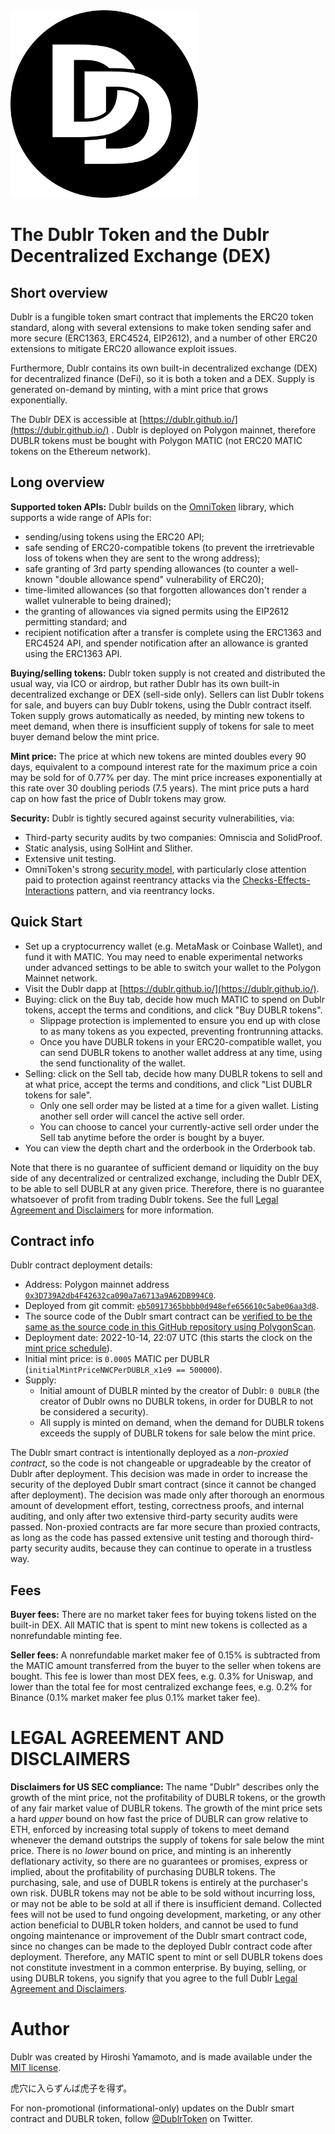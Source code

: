 <img alt="Dublr Logo" height="300" width = "300" src="https://raw.githubusercontent.com/dublr/dublr/main/icon.png">

# The Dublr Token and the Dublr Decentralized Exchange (DEX)

## Short overview

Dublr is a fungible token smart contract that implements the ERC20 token standard, along with several extensions to make token sending safer and more secure (ERC1363, ERC4524, EIP2612), and a number of other ERC20 extensions to mitigate ERC20 allowance exploit issues.

Furthermore, Dublr contains its own built-in decentralized exchange (DEX) for decentralized finance (DeFi), so it is both a token and a DEX. Supply is generated on-demand by minting, with a mint price that grows exponentially.

The Dublr DEX is accessible at [https://dublr.github.io/](https://dublr.github.io/) . Dublr is deployed on Polygon mainnet, therefore DUBLR tokens must be bought with Polygon MATIC (not ERC20 MATIC tokens on the Ethereum network).

## Long overview

**Supported token APIs:** Dublr builds on the [OmniToken](contracts/main/OmniToken) library, which supports a wide range of APIs for:
  * sending/using tokens using the ERC20 API;
  * safe sending of ERC20-compatible tokens (to prevent the irretrievable loss of tokens when they are sent to the wrong address);
  * safe granting of 3rd party spending allowances (to counter a well-known "double allowance spend" vulnerability of ERC20);
  * time-limited allowances (so that forgotten allowances don't render a wallet vulnerable to being drained);
  * the granting of allowances via signed permits using the EIP2612 permitting standard; and
  * recipient notification after a transfer is complete using the ERC1363 and ERC4524 API, and spender notification after an allowance is granted using the ERC1363 API.

**Buying/selling tokens:** Dublr token supply is not created and distributed the usual way, via ICO or airdrop, but rather Dublr has its own built-in decentralized exchange or DEX (sell-side only). Sellers can list Dublr tokens for sale, and buyers can buy Dublr tokens, using the Dublr contract itself. Token supply grows automatically as needed, by minting new tokens to meet demand, when there is insufficient supply of tokens for sale to meet buyer demand below the mint price.

**Mint price:** The price at which new tokens are minted doubles every 90 days, equivalent to a compound interest rate for the maximum price a coin may be sold for of 0.77% per day. The mint price increases exponentially at this rate over 30 doubling periods (7.5 years). The mint price puts a hard cap on how fast the price of Dublr tokens may grow.

**Security:** Dublr is tightly secured against security vulnerabilities, via:

* Third-party security audits by two companies: Omniscia and SolidProof.
* Static analysis, using SolHint and Slither.
* Extensive unit testing.
* OmniToken's strong [security model](contracts/main/OmniToken#erc20-extensions-and-deviations-from-standards-to-increase-security), with particularly close attention paid to protection against reentrancy attacks via the [Checks-Effects-Interactions](https://blog.openzeppelin.com/reentrancy-after-istanbul/) pattern, and via reentrancy locks.

## Quick Start

* Set up a cryptocurrency wallet (e.g. MetaMask or Coinbase Wallet), and fund it with MATIC. You may need to enable experimental networks under advanced settings to be able to switch your wallet to the Polygon Mainnet network.
* Visit the Dublr dapp at [https://dublr.github.io/](https://dublr.github.io/).
* Buying: click on the Buy tab, decide how much MATIC to spend on Dublr tokens, accept the terms and conditions, and click "Buy DUBLR tokens".
  * Slippage protection is implemented to ensure you end up with close to as many tokens as you expected, preventing frontrunning attacks.
  * Once you have DUBLR tokens in your ERC20-compatible wallet, you can send DUBLR tokens to another wallet address at any time, using the send functionality of the wallet.
* Selling: click on the Sell tab, decide how many DUBLR tokens to sell and at what price, accept the terms and conditions, and click "List DUBLR tokens for sale".
  * Only one sell order may be listed at a time for a given wallet. Listing another sell order will cancel the active sell order.
  * You can choose to cancel your currently-active sell order under the Sell tab anytime before the order is bought by a buyer.
* You can view the depth chart and the orderbook in the Orderbook tab.

Note that there is no guarantee of sufficient demand or liquidity on the buy side of any decentralized or centralized exchange, including the Dublr DEX, to be able to sell DUBLR at any given price. Therefore, there is no guarantee whatsoever of profit from trading Dublr tokens. See the full [Legal Agreement and Disclaimers](https://github.com/dublr/dublr/blob/main/LEGAL.md) for more information.

## Contract info

Dublr contract deployment details:

* Address: Polygon mainnet address [`0x3D739A2db4F42632ca090a7a6713a9A62DB994C0`](https://polygonscan.com/address/0x3D739A2db4F42632ca090a7a6713a9A62DB994C0).
* Deployed from git commit: [`eb50917365bbbb0d948efe656610c5abe06aa3d8`](https://github.com/dublr/dublr/tree/eb50917365bbbb0d948efe656610c5abe06aa3d8).
* The source code of the Dublr smart contract can be [verified to be the same as the source code in this GitHub repository using PolygonScan](https://polygonscan.com/address/0x3D739A2db4F42632ca090a7a6713a9A62DB994C0#code).
* Deployment date: 2022-10-14, 22:07 UTC (this starts the clock on the [mint price schedule](contracts/main/Dublr#getting-the-current-mint-price)).
* Initial mint price: is `0.0005` MATIC per DUBLR (`initialMintPriceNWCPerDUBLR_x1e9 == 500000`).
* Supply:
  * Initial amount of DUBLR minted by the creator of Dublr: `0 DUBLR` (the creator of Dublr owns no DUBLR tokens, in order for DUBLR to not be considered a security).
  * All supply is minted on demand, when the demand for DUBLR tokens exceeds the supply of DUBLR tokens for sale below the mint price.

The Dublr smart contract is intentionally deployed as a *non-proxied contract*, so the code is not changeable or upgradeable by the creator of Dublr after deployment. This decision was made in order to increase the security of the deployed Dublr smart contract (since it cannot be changed after deployment). The decision was made only after thorough an enormous amount of development effort, testing, correctness proofs, and internal auditing, and only after two extensive third-party security audits were passed. Non-proxied contracts are far more secure than proxied contracts, as long as the code has passed extensive unit testing and thorough third-party security audits, because they can continue to operate in a trustless way.

## Fees

**Buyer fees:** There are no market taker fees for buying tokens listed on the built-in DEX. All MATIC that is spent to mint new tokens is collected as a nonrefundable minting fee.

**Seller fees:** A nonrefundable market maker fee of 0.15% is subtracted from the MATIC amount transferred from the buyer to the seller when tokens are bought. This fee is lower than most DEX fees, e.g. 0.3% for Uniswap, and lower than the total fee for most centralized exchange fees, e.g. 0.2% for Binance (0.1% market maker fee plus 0.1% market taker fee).

# LEGAL AGREEMENT AND DISCLAIMERS

**Disclaimers for US SEC compliance:** The name "Dublr" describes only the growth of the mint price, not the profitability of DUBLR tokens, or the growth of any fair market value of DUBLR tokens. The growth of the mint price sets a hard <i>upper</i> bound on how fast the price of DUBLR can grow relative to ETH, enforced by increasing total supply of tokens to meet demand whenever the demand outstrips the supply of tokens for sale below the mint price. There is no <i>lower</i> bound on price, and minting is an inherently deflationary activity, so there are no guarantees or promises, express or implied, about the profitability of purchasing DUBLR tokens. The purchasing, sale, and use of DUBLR tokens is entirely at the purchaser's own risk. DUBLR tokens may not be able to be sold without incurring loss, or may not be able to be sold at all if there is insufficient demand. Collected fees will not be used to fund ongoing development, marketing, or any other action beneficial to DUBLR token holders, and cannot be used to fund ongoing maintenance or improvement of the Dublr smart contract code, since no changes can be made to the deployed Dublr contract code after deployment. Therefore, any MATIC spent to mint or sell DUBLR tokens does not constitute investment in a common enterprise. By buying, selling, or using DUBLR tokens, you signify that you agree to the full Dublr [Legal Agreement and Disclaimers](https://github.com/dublr/dublr/blob/main/LEGAL.md).

# Author

Dublr was created by Hiroshi Yamamoto, and is made available under the [MIT license](LICENSE).

虎穴に入らずんば虎子を得ず。

For non-promotional (informational-only) updates on the Dublr smart contract and DUBLR token, follow [@DublrToken](https://twitter.com/DublrToken) on Twitter.

